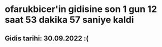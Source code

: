 # ofarukbicer'in gidisine son 1 gun 12 saat 53 dakika 57 saniye kaldi

## Gidis tarihi: 30.09.2022 :(